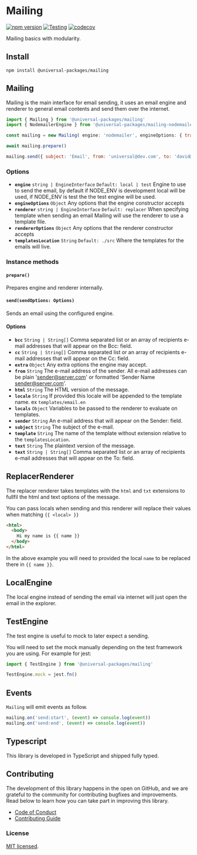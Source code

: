 # Mailing

[![npm version](https://badge.fury.io/js/@universal-packages%2Fmailing.svg)](https://www.npmjs.com/package/@universal-packages/mailing)
[![Testing](https://github.com/universal-packages/universal-mailing/actions/workflows/testing.yml/badge.svg)](https://github.com/universal-packages/universal-mailing/actions/workflows/testing.yml)
[![codecov](https://codecov.io/gh/universal-packages/universal-mailing/branch/main/graph/badge.svg?token=CXPJSN8IGL)](https://codecov.io/gh/universal-packages/universal-mailing)

Mailing basics with modularity.

## Install

```shell
npm install @universal-packages/mailing
```

## Mailing

Mailing is the main interface for email sending, it uses an email engine and renderer to general email contents and send them over the internet.

```js
import { Mailing } from '@universal-packages/mailing'
import { NodemailerEngine } from '@universal-packages/mailing-nodemailer'

const mailing = new Mailing( engine: 'nodemailer', engineOptions: { transport: 'smtp', options: { host: 'smtp.com'} })

await mailing.prepare()

mailing.send({ subject: 'Email', from: 'universal@dev.com', to: 'david@packages.com', template: 'templates/email', locals: { name: 'Omar' } })
```

### Options

- **`engine`** `string | EngineInterface` `Default: local | test`
  Engine to use to send the email, by default if NODE_ENV is development local will be used, if NODE_ENV is test the the test engine will be used.
- **`engineOptions`** `Object`
  Any options that the engine constructor accepts
- **`renderer`** `string | EngineInterface` `Default: replacer`
  When specifying template when sending an email Mailing will use the renderer to use a template file.
- **`rendererOptions`** `Object`
  Any options that the renderer constructor accepts
- **`templatesLocation`** `String` `Default: ./src`
  Where the templates for the emails will live.

### Instance methods

#### **`prepare()`**

Prepares engine and renderer internally.

#### **`send(sendOptions: Options)`**

Sends an email using the configured engine.

#### Options

- **`bcc`** `String | String[]`
  Comma separated list or an array of recipients e-mail addresses that will appear on the Bcc: field.
- **`cc`** `String | String[]`
  Comma separated list or an array of recipients e-mail addresses that will appear on the Cc: field.
- **`extra`** `Object`
  Any extra options the engine may accept.
- **`from`** `String`
  The e-mail address of the sender. All e-mail addresses can be plain 'sender@server.com' or formatted 'Sender Name <sender@server.com>'.
- **`html`** `String`
  The HTML version of the message.
- **`locale`** `String`
  If provided this locale will be appended to the template name. ex `templates/email.en`
- **`locals`** `Object`
  Variables to be passed to the renderer to evaluate on templates.
- **`sender`** `String`
  An e-mail address that will appear on the Sender: field.
- **`subject`** `String`
  The subject of the e-mail.
- **`template`** `String`
  The name of the template without extension relative to the `templatesLocation`.
- **`text`** `String`
  The plaintext version of the message.
- **`text`** `String | String[]`
  Comma separated list or an array of recipients e-mail addresses that will appear on the To: field.

## ReplacerRenderer

The replacer renderer takes templates with the `html` and `txt` extensions to fullfil the html and text options of the message.

You can pass locals when sending and this renderer will replace their values when matching `{{ <local> }}`

```html
<html>
  <body>
    Hi my name is {{ name }}
  </body>
</html>
```

In the above example you will need to provided the local `name` to be replaced there in `{{ name }}`.

## LocalEngine

The local engine instead of sending the email via internet will just open the email in the explorer.

## TestEngine

The test engine is useful to mock to later expect a sending.

You will need to set the mock manually depending on the test framework you are using. For example for jest:

```js
import { TestEngine } from '@universal-packages/mailing'

TestEngine.mock = jest.fn()
```

## Events

`Mailing` will emit events as follow.

```js
mailing.on('send:start', (event) => console.log(event))
mailing.on('send:end', (event) => console.log(event))
```

## Typescript

This library is developed in TypeScript and shipped fully typed.

## Contributing

The development of this library happens in the open on GitHub, and we are grateful to the community for contributing bugfixes and improvements. Read below to learn how you can take part in improving this library.

- [Code of Conduct](./CODE_OF_CONDUCT.md)
- [Contributing Guide](./CONTRIBUTING.md)

### License

[MIT licensed](./LICENSE).
